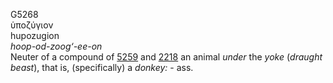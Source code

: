 <body>
  <p>G5268<br>  ὑποζύγιον  <br> hupozugion  <br><i>hoop-od-zoog‘-ee-on </i><br>Neuter of a compound of <a href="g5259.htm">5259</a> and <a href="g2218.htm">2218</a>  an animal <i>under</i> the <i>yoke</i> (<i>draught</i> <i>beast</i>), that is, (specifically) a <i>donkey:</i> - ass.<br></p>
 </body>